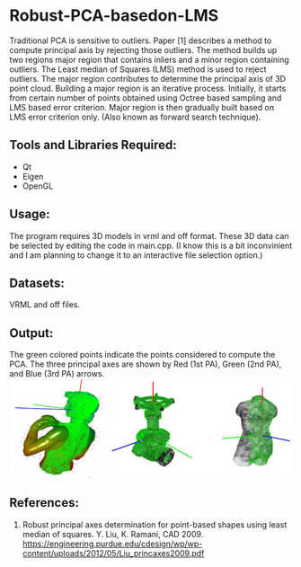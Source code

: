 Robust-PCA-basedon-LMS
======================
Traditional PCA is sensitive to outliers. Paper [1] describes a method to compute principal axis by rejecting those outliers. The method builds up two regions major region that contains inliers and a minor region containing outliers. 
The Least median of Squares (LMS) method is used to reject outliers. 
The major region contributes to determine the principal axis of 3D point cloud. Building a major region is an iterative process. Initially, it starts from certain number of points obtained using Octree based sampling and LMS based error criterion. Major region is then gradually built based on LMS error criterion only.  (Also known as forward search technique). 


Tools and Libraries Required:
--------------------
- Qt 
- Eigen 
- OpenGL

Usage:
------
The program requires 3D models in vrml and off format. These 3D data can be selected by editing the code in main.cpp. 
(I know this is a bit inconvinient and I am planning to change it to an interactive file selection option.)


Datasets:
--------
VRML and off files. 

Output:
-------
The green colored points indicate the points considered to compute the PCA. The three principal axes are shown by Red (1st PA), Green (2nd PA), and Blue (3rd PA) arrows.
![Ouput snapshot](https://github.com/dgurung/Robust-PCA-basedon-LMS/blob/master/output.png)


References:
-----------
1. Robust principal axes determination for point-based shapes using least median of squares. Y. Liu, K. Ramani, CAD 2009.
https://engineering.purdue.edu/cdesign/wp/wp-content/uploads/2012/05/Liu_princaxes2009.pdf



